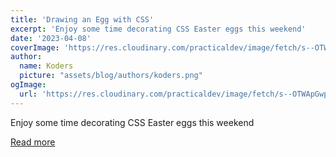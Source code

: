 ```yaml
---
title: 'Drawing an Egg with CSS'
excerpt: 'Enjoy some time decorating CSS Easter eggs this weekend'
date: '2023-04-08'
coverImage: 'https://res.cloudinary.com/practicaldev/image/fetch/s--OTWApGwp--/c_imagga_scale,f_auto,fl_progressive,h_420,q_auto,w_1000/https://dev-to-uploads.s3.amazonaws.com/uploads/articles/1f0af0i7qsywkmm19jnr.png'
author:
  name: Koders
  picture: "assets/blog/authors/koders.png"
ogImage:
  url: 'https://res.cloudinary.com/practicaldev/image/fetch/s--OTWApGwp--/c_imagga_scale,f_auto,fl_progressive,h_420,q_auto,w_1000/https://dev-to-uploads.s3.amazonaws.com/uploads/articles/1f0af0i7qsywkmm19jnr.png'
---
```


Enjoy some time decorating CSS Easter eggs this weekend

[Read more](https://dev.to/alvaromontoro/drawing-an-egg-with-css-m17)
